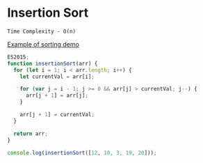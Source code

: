 # Insertion Sort

`Time Complexity - O(n)`

[Example of sorting demo](https://visualgo.net/en/sorting)

```javascript
ES2015;
function insertionSort(arr) {
  for (let i = 1; i < arr.length; i++) {
    let currentVal = arr[i];

    for (var j = i - 1; j >= 0 && arr[j] > currentVal; j--) {
      arr[j + 1] = arr[j];
    }

    arr[j + 1] = currentVal;
  }

  return arr;
}

console.log(insertionSort([12, 10, 3, 19, 20]));
```
